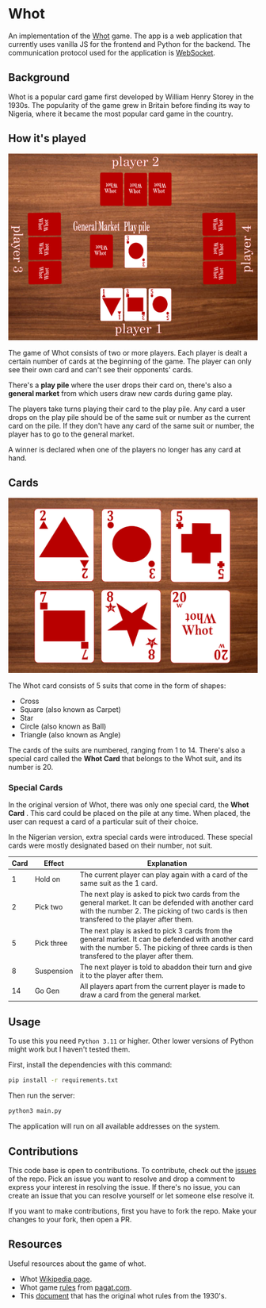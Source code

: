 # Whot

An implementation of the [Whot](https://en.wikipedia.org/wiki/Whot!) game. The app is a web application that currently uses vanilla JS for the frontend and Python for the backend. The communication protocol used for the application is [WebSocket](https://en.wikipedia.org/wiki/WebSocket).

## Background 

Whot is a popular card game first developed by William Henry Storey in the 1930s. The popularity of the game grew in Britain before finding its way to Nigeria, where it became the most popular card game in the country.

## How it's played

![Whot game play](gameplay.png)

The game of Whot consists of two or more players. Each player is dealt a certain number of cards at the beginning of the game. The player can only see their own card and can't see their opponents' cards.

There's a **play pile** where the user drops their card on, there's also a **general market** from which users draw new cards during game play.

The players take turns playing their card to the play pile. Any card a user drops on the play pile should be of the same suit or number as the current card on the pile. If they don't have any card of the same suit or number, the player has to go to the general market.

A winner is declared when one of the players no longer has any card at hand.

## Cards

![Whot cards](cards.png)

The Whot card consists of 5 suits that come in the form of shapes:
- Cross
- Square (also known as Carpet)
- Star
- Circle (also known as Ball)
- Triangle (also known as Angle)

The cards of the suits are numbered, ranging from 1 to 14. There's also a special card called the **Whot Card** that belongs to the Whot suit, and its number is 20.

### Special Cards

In the original version of Whot, there was only one special card, the  **Whot Card** . This card could be placed on the pile at any time. When placed, the user can request a card of a particular suit of their choice. 

In the Nigerian version, extra special cards were introduced. These special cards were mostly designated based on their number, not suit. 


| Card        | Effect      | Explanation      |
| ----------- | ----------- | ---------------- |
| 1           | Hold on     | The current player can play again with a card of the same suit as the 1 card.           |
| 2           | Pick two    | The next play is asked to pick two cards from the general market. It can be defended with another card with the number 2. The picking of two cards is then transfered to the player after them.            |
| 5           | Pick three  | The next play is asked to pick 3 cards from the general market. It can be defended with another card with the number 5. The picking of three cards is then transfered to the player after them.             |
| 8           | Suspension  | The next player is told to abaddon their turn and give it to the player after them.             |
| 14          | Go Gen      | All players apart from the current player is made to draw a card from the general market.             |


## Usage

To use this you need `Python 3.11` or higher. Other lower versions of Python might work but I haven't tested them.

First, install the dependencies with this command:

```bash
pip install -r requirements.txt
```

Then run the server:

```bash
python3 main.py
```

The application will run on all available addresses on the system.

## Contributions

This code base is open to contributions. To contribute, check out the [issues](https://github.com/EteimZ/whot/issues) of the repo. Pick an issue you want to resolve and drop a comment to express your interest in resolving the issue. If there's no issue, you can create an issue that you can resolve yourself or let someone else resolve it.

If you want to make contributions, first you have to fork the repo. Make your changes to your fork, then open a PR.

## Resources

Useful resources about the game of whot.
- Whot [Wikipedia page](https://en.wikipedia.org/wiki/Whot!).
- Whot game [rules](https://www.pagat.com/com/whot.html) from [pagat.com](https://en.wikipedia.org/wiki/Pagat.com).
- This [document](https://www.gamecatalog.org/rules/Storey+Co_Whot.pdf) that has the original whot rules from the 1930's.